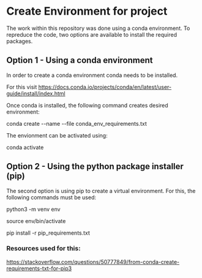 # Create Environment for project
The work within this repository was done using a conda environment. 
To repreduce the code, two options are available to install the required packages.

## Option 1 - Using a conda environment
In order to create a conda environment conda needs to be installed. 

For this visit https://docs.conda.io/projects/conda/en/latest/user-guide/install/index.html

Once conda is installed, the following command creates desired environment:

conda create --name <MyEnv> --file conda_env_requirements.txt

The envionment can be activated using:

conda activate <MyEnv>

## Option 2 - Using the python package installer (pip)
The second option is using pip to create a virtual environment. 
For this, the following commands must be used:

python3 -m venv env

source env/bin/activate

pip install -r pip_requirements.txt

### Resources used for this:
https://stackoverflow.com/questions/50777849/from-conda-create-requirements-txt-for-pip3
